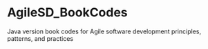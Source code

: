 # AgileSD_BookCodes
Java version book codes for Agile software development principles, patterns, and practices
